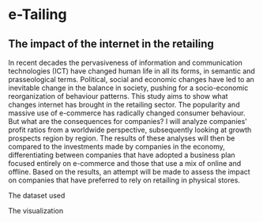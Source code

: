 # e-Tailing
## The impact of the internet in the retailing

In recent decades the pervasiveness of information and communication technologies (ICT) have changed human life in all its forms, in semantic and prasseological terms. Political, social and economic changes have led to an inevitable change in the balance in society, pushing for a socio-economic reorganization of behaviour patterns.
This study aims to show what changes internet has brought in the retailing sector. The popularity and massive use of e-commerce has radically changed consumer behaviour. But what are the consequences for companies?
I will analyze companies' profit ratios from a worldwide perspective, subsequently looking at growth prospects region by region. The results of these analyses will then be compared to the investments made by companies in the economy, differentiating between companies that have adopted a business plan focused entirely on e-commerce and those that use a mix of online and offline. 
Based on the results, an attempt will be made to assess the impact on companies that have preferred to rely on retailing in physical stores. 

The dataset used 

The visualization 
